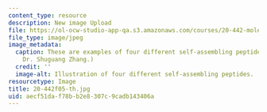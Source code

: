 ```yaml
---
content_type: resource
description: New image Upload
file: https://ol-ocw-studio-app-qa.s3.amazonaws.com/courses/20-442-molecular-structure-of-biological-materials-be-442-fall-2005/aecf51daf78bb2e8307c9cadb143406a_20-442f05-th.jpg
file_type: image/jpeg
image_metadata:
  caption: These are examples of four different self-assembling peptides. (Image by
    Dr. Shuguang Zhang.)
  credit: ''
  image-alt: Illustration of four different self-assembling peptides.
resourcetype: Image
title: 20-442f05-th.jpg
uid: aecf51da-f78b-b2e8-307c-9cadb143406a
---
```

